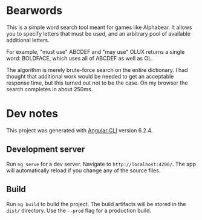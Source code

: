 # Bearwords

This is a simple word search tool meant for games like Alphabear.  It
allows you to specify letters that must be used, and an arbitrary pool of
available additional letters.

For example, "must use" ABCDEF and "may use" OLUX returns a single word: BOLDFACE, which uses all of ABCDEF as well as OL.

The algorithm is merely brute-force search on the entire dictionary. I had
thought that additional work would be needed to get an acceptable response
time, but this turned out not to be the case. On my browser the search completes
in about 250ms.

# Dev notes

This project was generated with [Angular CLI](https://github.com/angular/angular-cli) version 6.2.4.

## Development server

Run `ng serve` for a dev server. Navigate to `http://localhost:4200/`. The app will automatically reload if you change any of the source files.

## Build

Run `ng build` to build the project. The build artifacts will be stored in the `dist/` directory. Use the `--prod` flag for a production build.

